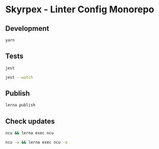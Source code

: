 # Skyrpex - Linter Config Monorepo

## Development

```bash
yarn
```

## Tests

```bash
jest
```

```bash
jest --watch
```

## Publish

```bash
lerna publish
```

## Check updates

```bash
ncu && lerna exec ncu
```

```bash
ncu -a && lerna exec ncu -a
```
